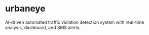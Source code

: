 # urbaneye
AI-driven automated traffic violation detection system with real-time analysis, dashboard, and SMS alerts.
